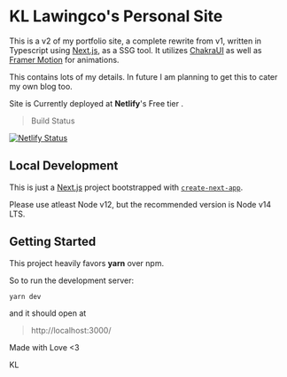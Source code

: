 # KL Lawingco's Personal Site

This is a v2 of my portfolio site, a complete rewrite from v1, written in Typescript using [Next.js](https://nextjs.org/), as a SSG tool. It utilizes [ChakraUI](https://chakra-ui.com/) as well as  [Framer Motion](https://www.framer.com/motion/) for animations.


This contains lots of my details. In future I am planning to get this to cater my own blog too. 

Site is Currently deployed at <b>Netlify</b>'s Free tier .

> Build Status 

[![Netlify Status](https://api.netlify.com/api/v1/badges/4a91d5f6-a717-4b60-9f92-82c11745f2e8/deploy-status)](https://app.netlify.com/sites/kllawingco/deploys)


## Local Development


This is just a [Next.js](https://nextjs.org/) project bootstrapped with [`create-next-app`](https://github.com/vercel/next.js/tree/canary/packages/create-next-app).

Please use atleast Node v12, but the recommended version is Node v14 LTS.  

## Getting Started

This project heavily favors <b>yarn</b> over npm. 

So to run the development server:

```bash
yarn dev
```

and it should open at

> http://localhost:3000/

Made with Love <3 

KL 
